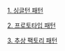 [1. 싱글턴 패턴](https://github.com/kswdev/design-pattern/tree/master/creational/singleton)


[2. 프로토타입 패턴](https://github.com/kswdev/design-pattern/tree/master/creational/prototype)


[3. 추상 팩토리 패턴](https://github.com/kswdev/design-pattern/tree/master/creational/abstract-factory)
